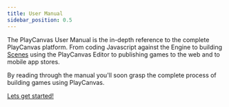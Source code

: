 ```yaml
---
title: User Manual
sidebar_position: 0.5
---
```


The PlayCanvas User Manual is the in-depth reference to the complete PlayCanvas platform. From coding Javascript against the Engine to building [Scenes][1] using the PlayCanvas Editor to publishing games to the web and to mobile app stores.

By reading through the manual you'll soon grasp the complete process of building games using PlayCanvas.

[Lets get started!][2]

[1]: /user-manual/glossary#scene
[2]: /user-manual/getting-started
